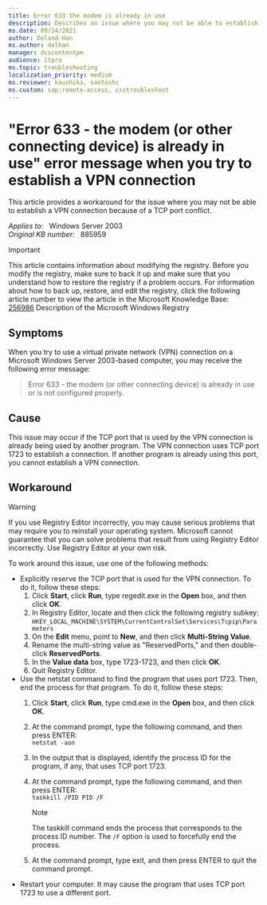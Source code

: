 ```yaml
---
title: Error 633 the modem is already in use
description: Describes an issue where you may not be able to establish a VPN connection because of a TCP port conflict. Workarounds are provided.
ms.date: 09/24/2021
author: Deland-Han
ms.author: delhan
manager: dcscontentpm
audience: itpro
ms.topic: troubleshooting
localization_priority: medium
ms.reviewer: kaushika, santoshc
ms.custom: sap:remote-access, csstroubleshoot
---
```

# "Error 633 - the modem (or other connecting device) is already in use" error message when you try to establish a VPN connection

This article provides a workaround for the issue where you may not be able to establish a VPN connection because of a TCP port conflict.

_Applies to:_ &nbsp; Windows Server 2003  
_Original KB number:_ &nbsp; 885959

>[!IMPORTANT]
>This article contains information about modifying the registry. Before you modify the registry, make sure to back it up and make sure that you understand how to restore the registry if a problem occurs. For information about how to back up, restore, and edit the registry, click the following article number to view the article in the Microsoft Knowledge Base:  
[256986](https://support.microsoft.com/help/256986) Description of the Microsoft Windows Registry  

## Symptoms

When you try to use a virtual private network (VPN) connection on a Microsoft Windows Server 2003-based computer, you may receive the following error message:  
>Error 633 - the modem (or other connecting device) is already in use or is not configured properly.

## Cause

This issue may occur if the TCP port that is used by the VPN connection is already being used by another program. The VPN connection uses TCP port 1723 to establish a connection. If another program is already using this port, you cannot establish a VPN connection.

## Workaround

> [!WARNING]
> If you use Registry Editor incorrectly, you may cause serious problems that may require you to reinstall your operating system. Microsoft cannot guarantee that you can solve problems that result from using Registry Editor incorrectly. Use Registry Editor at your own risk.  

To work around this issue, use one of the following methods:  

- Explicitly reserve the TCP port that is used for the VPN connection. To do it, follow these steps:
  1. Click **Start**, click **Run**, type regedit.exe in the **Open** box, and then click **OK**.
  2. In Registry Editor, locate and then click the following registry subkey: `HKEY_LOCAL_MACHINE\SYSTEM\CurrentControlSet\Services\Tcpip\Parameters`
  3. On the **Edit** menu, point to **New**, and then click **Multi-String Value**.
  4. Rename the multi-string value as "ReservedPorts," and then double-click **ReservedPorts**.
  5. In the **Value data** box, type 1723-1723, and then click **OK**.
  6. Quit Registry Editor.
- Use the netstat command to find the program that uses port 1723. Then, end the process for that program. To do it, follow these steps:
  1. Click **Start**, click **Run**, type cmd.exe in the **Open** box, and then click **OK**.
  2. At the command prompt, type the following command, and then press ENTER:  
    `netstat -aon`  

  3. In the output that is displayed, identify the process ID for the program, if any, that uses TCP port 1723.
  4. At the command prompt, type the following command, and then press ENTER:  
      `taskkill /PID PID /F`  
      > [!NOTE]
      > The taskkill command ends the process that corresponds to the process ID number. The `/F` option is used to forcefully end the process.
  5. At the command prompt, type exit, and then press ENTER to quit the command prompt.  
- Restart your computer. It may cause the program that uses TCP port 1723 to use a different port.
